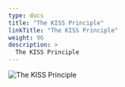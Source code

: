 ```yaml
---
type: docs
title: "The KISS Principle"
linkTitle: "The KISS Principle"
weight: 96
description: >
  The KISS Principle
---
```


![The KISS Principle](/images/bootcamp-slides/microservices-bootcamp/Slide96.PNG)
